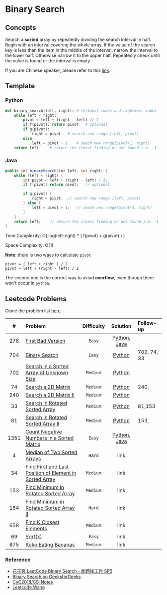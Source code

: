 # Binary Search

## Concepts

Search a **sorted** array by repeatedly dividing the search interval in half. Begin with an interval covering the whole array. If the value of the search key is less than the item in the middle of the interval, narrow the interval to the lower half. Otherwise narrow it to the upper half. Repeatedly check until the value is found or the interval is empty.

If you are Chinese speaker, please refer to this [link](https://www.youtube.com/watch?v=v57lNF2mb_s).

## Template

### Python

```python
def binary_search(left, right): # leftmost index and rightmost index
    while left < right:
        pivot = left + (right - left) // 2
        if f(pivot): return pivot   # optional
        if g(pivot):
            right = pivot   # search new range [left, pivot)
        else
            left = pivot + 1    # seach new range[pivot+1, right]
    return left     # return the cloest finding or not found i.e. -1
```

### Java

```java
public int binarySearch(int left, int right) {
    while (left < right) {
        int pivot = left + (right - left) / 2;
        if f(pivot) return pivot;   // optional

        if g(pivot) {
            right = pivot;  // search new range [left, pivot)
        } else {
            left = pivot + 1;   // seach new range[pivot+1, right]
        }
    }
    return left;    // return the cloest finding or not found i.e. -1
}

```

Time Complexity: O( log(left-right) \* ( f(pivot) + g(pivot) ) )

Space Complexity: O(1)

**Note**: there is two ways to calculate `pivot`

```
pivot = ( left + right ) / 2
pivot = left + (right - left) / 2
```

The second one is the correct way to aviod **overflow**, even though there won't occur in `python`.

## Leetcode Problems

Clone the problem list [here](https://leetcode.com/list/xicd2ynj)

|  #   | Problem                                                                                                                                           | Difficulty |                                   Solution                                   | Follow-up   |
| :--: | :------------------------------------------------------------------------------------------------------------------------------------------------ | :--------: | :--------------------------------------------------------------------------: | :---------- |
| 278  | [First Bad Version](https://leetcode.com/problems/first-bad-version/)                                                                             |   `Easy`   | [Python](./python/first_bad_version.py), [Java](./java/FirstBadVersion.java) |             |
| 704  | [Binary Search](https://leetcode.com/problems/binary-search/)                                                                                     |   `Easy`   |                     [Python](./python/binary_search.py)                      | 702, 74, 33 |
| 702  | [Search in a Sorted Array of Unknown Size](https://leetcode.com/problems/search-in-a-sorted-array-of-unknown-size/)                               |  `Medium`  |                      [Python](./python/unknown_size.py)                      |             |
|  74  | [Search a 2D Matrix](https://leetcode.com/problems/search-a-2d-matrix/)                                                                           |  `Medium`  |                    [Python](./python/search_2D_matrix.py)                    | 240,        |
| 240  | [Search a 2D Matrix II](https://leetcode.com/problems/search-a-2d-matrix-ii/)                                                                     |  `Medium`  |                  [Python](./python/search_2D_matrix_II.py)                   |             |
|  33  | [Search in Rotated Sorted Array](https://leetcode.com/problems/search-in-rotated-sorted-array/)                                                   |  `Medium`  |                  [Python](./python/search_rotated_array.py)                  | 81,153      |
|  81  | [Search in Rotated Sorted Array II](https://leetcode.com/problems/search-in-rotated-sorted-array-ii/)                                             |  `Medium`  |                [Python](./python/search_rotated_array_II.py)                 | 153,        |
| 1351 | [Count Negative Numbers in a Sorted Matrix](https://leetcode.com/problems/count-negative-numbers-in-a-sorted-matrix/)                             |   `Easy`   |  [Python](./python/count_negatives.py), [Java](./java/CountNegatives.java)   |             |
|  4   | [Median of Two Sorted Arrays](https://leetcode.com/problems/median-of-two-sorted-arrays/)                                                         |   `Hard`   |                                     link                                     |             |
|  34  | [Find First and Last Position of Element in Sorted Array](https://leetcode.com/problems/find-first-and-last-position-of-element-in-sorted-array/) |  `Medium`  |                                     link                                     |             |
| 153  | [Find Minimum in Rotated Sorted Array](https://leetcode.com/problems/find-minimum-in-rotated-sorted-array/)                                       |  `Medium`  |                                     link                                     |             |
| 154  | [Find Minimum in Rotated Sorted Array II](https://leetcode.com/problems/find-minimum-in-rotated-sorted-array-ii/)                                 |   `Hard`   |                                     link                                     |             |
| 658  | [Find K Closest Elements](https://leetcode.com/problems/find-k-closest-elements/)                                                                 |  `Medium`  |                                     link                                     |             |
|  69  | [Sqrt(x)](https://leetcode.com/problems/sqrtx/)                                                                                                   |   `Easy`   |                                     link                                     |             |
| 875  | [Koko Eating Bananas](https://leetcode.com/problems/koko-eating-bananas/)                                                                         |  `Medium`  |                                     link                                     |             |

### Reference

- [花花酱 LeetCode Binary Search - 刷题找工作 SP5](https://zxi.mytechroad.com/blog/sp/sp5-binary-search/)
- [Binary Search on GeeksforGeeks](https://www.geeksforgeeks.org/binary-search/)
- [CyC2018/CS-Notes](https://github.com/CyC2018/CS-Notes/blob/master/notes/Leetcode%20题解%20-%20二分查找.md)
- [Leetcode.Wang](https://leetcode.wang)
